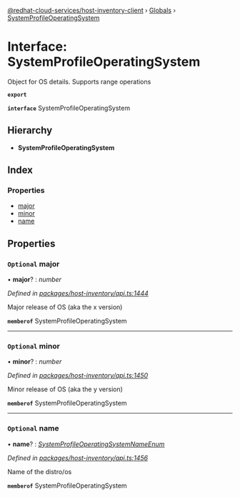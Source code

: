 [@redhat-cloud-services/host-inventory-client](../README.md) › [Globals](../globals.md) › [SystemProfileOperatingSystem](systemprofileoperatingsystem.md)

# Interface: SystemProfileOperatingSystem

Object for OS details. Supports range operations

**`export`** 

**`interface`** SystemProfileOperatingSystem

## Hierarchy

* **SystemProfileOperatingSystem**

## Index

### Properties

* [major](systemprofileoperatingsystem.md#optional-major)
* [minor](systemprofileoperatingsystem.md#optional-minor)
* [name](systemprofileoperatingsystem.md#optional-name)

## Properties

### `Optional` major

• **major**? : *number*

*Defined in [packages/host-inventory/api.ts:1444](https://github.com/RedHatInsights/javascript-clients/blob/master/packages/host-inventory/api.ts#L1444)*

Major release of OS (aka the x version)

**`memberof`** SystemProfileOperatingSystem

___

### `Optional` minor

• **minor**? : *number*

*Defined in [packages/host-inventory/api.ts:1450](https://github.com/RedHatInsights/javascript-clients/blob/master/packages/host-inventory/api.ts#L1450)*

Minor release of OS (aka the y version)

**`memberof`** SystemProfileOperatingSystem

___

### `Optional` name

• **name**? : *[SystemProfileOperatingSystemNameEnum](../enums/systemprofileoperatingsystemnameenum.md)*

*Defined in [packages/host-inventory/api.ts:1456](https://github.com/RedHatInsights/javascript-clients/blob/master/packages/host-inventory/api.ts#L1456)*

Name of the distro/os

**`memberof`** SystemProfileOperatingSystem
